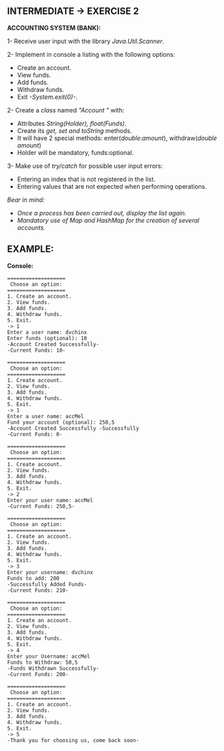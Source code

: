 <h2>INTERMEDIATE -> EXERCISE 2</h2>

**ACCOUNTING SYSTEM (BANK):**

1- Receive user input with the library *Java.Util.Scanner*.

2- Implement in console a listing with the following options:
* Create an account.
* View funds.
* Add funds.
* Withdraw funds.
* Exit *-System.exit(0)-*.

2- Create a *class* named *"Account "* with:
* Attributes *String(Holder), float(Funds)*.
* Create its *get, set and toString* methods.
* It will have 2 special methods: enter(*double:amount*), withdraw(*double amount*)
* Holder will be mandatory, funds:optional.

3- Make use of *try/catch* for possible user input errors:
* Entering an index that is not registered in the list.
* Entering values that are not expected when performing operations.

*Bear in mind:*
* *Once a process has been carried out, display the list again.*
* *Mandatory use of Map and HashMap for the creation of several accounts.*

<h2>EXAMPLE:</h2>

**Console:**

```
===================
 Choose an option:
===================
1. Create an account.
2. View funds.
3. Add funds.
4. Withdraw funds.
5. Exit.
-> 1
Enter a user name: dvchinx
Enter funds (optional): 10
-Account Created Successfully-
-Current Funds: 10-

===================
 Choose an option:
===================
1. Create account.
2. View funds.
3. Add funds.
4. Withdraw funds.
5. Exit.
-> 1
Enter a user name: accMel
Fund your account (optional): 250,5
-Account Created Successfully -Successfully
-Current Funds: 0-

===================
 Choose an option:
===================
1. Create account.
2. View funds.
3. Add funds.
4. Withdraw funds.
5. Exit.
-> 2
Enter your user name: accMel
-Current Funds: 250,5-

===================
 Choose an option:
===================
1. Create an account.
2. View funds.
3. Add funds.
4. Withdraw funds.
5. Exit.
-> 3
Enter your username: dvchinx
Funds to add: 200
-Successfully Added Funds-
-Current Funds: 210-

===================
 Choose an option:
===================
1. Create an account.
2. View funds.
3. Add funds.
4. Withdraw funds.
5. Exit.
-> 4
Enter your Username: accMel
Funds to Withdraw: 50,5
-Funds Withdrawn Successfully-
-Current Funds: 200-

===================
 Choose an option:
===================
1. Create an account.
2. View funds.
3. Add funds.
4. Withdraw funds.
5. Exit.
-> 5
-Thank you for choosing us, come back soon-
```
